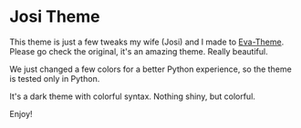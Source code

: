 # Josi Theme

This theme is just a few tweaks my wife (Josi) and I made to [Eva-Theme](https://github.com/fisheva/Eva-Theme). Please go check the original, it's an amazing theme. Really beautiful.

We  just changed a few colors for a better Python experience, so the theme is tested only in Python.

It's a dark theme with colorful syntax. Nothing shiny, but colorful.

Enjoy!
